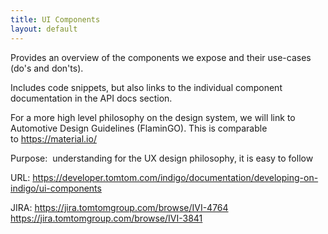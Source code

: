 ```yaml
---
title: UI Components
layout: default
---
```


Provides an overview of the components we expose and their use-cases (do's and don'ts).

Includes code snippets, but also links to the individual component documentation in the API docs section.

For a more high level philosophy on the design system, we will link to Automotive Design Guidelines (FlaminGO). This is comparable to https://material.io/

Purpose: 
understanding for the UX design philosophy, it is easy to follow

URL: https://developer.tomtom.com/indigo/documentation/developing-on-indigo/ui-components

JIRA:
https://jira.tomtomgroup.com/browse/IVI-4764
https://jira.tomtomgroup.com/browse/IVI-3841
